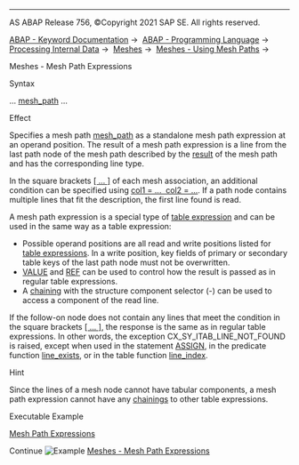   

* * *

AS ABAP Release 756, ©Copyright 2021 SAP SE. All rights reserved.

[ABAP - Keyword Documentation](javascript:call_link\('abenabap.htm'\)) →  [ABAP - Programming Language](javascript:call_link\('abenabap_reference.htm'\)) →  [Processing Internal Data](javascript:call_link\('abenabap_data_working.htm'\)) →  [Meshes](javascript:call_link\('abenabap_meshes.htm'\)) →  [Meshes - Using Mesh Paths](javascript:call_link\('abenmesh_path_usage.htm'\)) → 

Meshes - Mesh Path Expressions

Syntax

... [mesh\_path](javascript:call_link\('abenmesh_path.htm'\)) ...

Effect

Specifies a mesh path [mesh\_path](javascript:call_link\('abenmesh_path.htm'\)) as a standalone mesh path expression at an operand position. The result of a mesh path expression is a line from the last path node of the mesh path described by the [result](javascript:call_link\('abenmesh_path_result.htm'\)) of the mesh path and has the corresponding line type.

In the square brackets [\[ ... \]](javascript:call_link\('abenmesh_path_assoc.htm'\)) of each mesh association, an additional condition can be specified using [col1 = ...  col2 = ...](javascript:call_link\('abenmesh_path_assoc_cond.htm'\)). If a path node contains multiple lines that fit the description, the first line found is read.

A mesh path expression is a special type of [table expression](javascript:call_link\('abentable_expressions.htm'\)) and can be used in the same way as a table expression:

-   Possible operand positions are all read and write positions listed for [table expressions](javascript:call_link\('abentable_expressions.htm'\)). In a write position, key fields of primary or secondary table keys of the last path node must not be overwritten.
-   [VALUE](javascript:call_link\('abentable_exp_result.htm'\)) and [REF](javascript:call_link\('abentable_exp_result.htm'\)) can be used to control how the result is passed as in regular table expressions.
-   A [chaining](javascript:call_link\('abentable_exp_chaining.htm'\)) with the structure component selector (\-) can be used to access a component of the read line.

If the follow-on node does not contain any lines that meet the condition in the square brackets [\[ ... \]](javascript:call_link\('abenmesh_path_assoc.htm'\)), the response is the same as in regular table expressions. In other words, the exception CX\_SY\_ITAB\_LINE\_NOT\_FOUND is raised, except when used in the statement [ASSIGN](javascript:call_link\('abapassign_mem_area_writable_exp.htm'\)), in the predicate function [line\_exists](javascript:call_link\('abenline_exists_function.htm'\)), or in the table function [line\_index](javascript:call_link\('abenline_index_function.htm'\)).

Hint

Since the lines of a mesh node cannot have tabular components, a mesh path expression cannot have any [chainings](javascript:call_link\('abentable_exp_chaining.htm'\)) to other table expressions.

Executable Example

[Mesh Path Expressions](javascript:call_link\('abenmesh_table_expressions_abexa.htm'\))

Continue
![Example](exa.gif "Example") [Meshes - Mesh Path Expressions](javascript:call_link\('abenmesh_table_expressions_abexa.htm'\))
